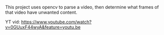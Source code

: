 This project uses opencv to parse a video, then determine what frames of that video have unwanted content.

YT vid:
https://www.youtube.com/watch?v=0GUuxF44wyA&feature=youtu.be
